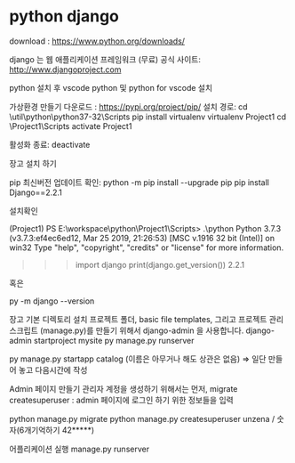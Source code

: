 # python django

download : https://www.python.org/downloads/

django 는 웹 애플리케이션 프레임워크 (무료)
공식 사이트: http://www.djangoproject.com

python 설치 후 vscode python 및  python for vscode 설치

가상환경 만들기
다운로드 : https://pypi.org/project/pip/
설치 경로: cd \util\python\python37-32\Scripts
pip install virtualenv
virtualenv Project1
cd \Project1\Scripts
activate Project1

활성화 종료: deactivate 

장고 설치 하기 

pip 최신버전 업데이트 확인: python -m pip install --upgrade pip
pip install Django==2.2.1


설치확인

(Project1) PS E:\workspace\python\Project1\Scripts> .\python
Python 3.7.3 (v3.7.3:ef4ec6ed12, Mar 25 2019, 21:26:53) [MSC v.1916 32 bit (Intel)] on win32
Type "help", "copyright", "credits" or "license" for more information.
>>> import django
>>> print(django.get_version())
2.2.1

혹은 

py -m django --version

장고 기본 디렉토리 설치
프로젝트 폴더, basic file templates, 그리고 프로젝트 관리 스크립트 (manage.py)를 만들기 위해서 django-admin 을 사용합니다.
django-admin startproject mysite
py manage.py runserver 

py manage.py startapp catalog (이름은 아무거나 해도 상관은 없음) => 일단 만들어 놓고 다음시간에 작성

Admin 페이지 만들기
관리자 계정을 생성하기 위해서는 먼저, migrate
createsuperuser :  admin 페이지에 로그인 하기 위한 정보들을 입력

python manage.py migrate
python manage.py createsuperuser
unzena / 숫자(6개기억하기 42*****)

어플리케이션 실행 manage.py runserver


